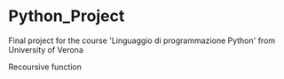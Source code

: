 # Python_Project
Final project for the course 'Linguaggio di programmazione Python' from University of Verona

Recoursive function
